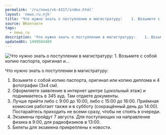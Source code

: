 ```yaml
---
permalink: '/ru/news/vk-4317/index.html'
layout: 'news.ru.njk'
title: 'Что нужно знать о поступлении в магистратуру:    1. Возьмите с собой копию паспорта, оригинал и'
source: ВКонтакте
tags:
  - news_ru
description: 'Что нужно знать о поступлении в магистратуру:    1. Возьмите с собой копию паспорта, оригинал и…'
updatedAt: 1499594489
---
```

![Что нужно знать о поступлении в магистратуру:    1. Возьмите с собой копию паспорта, оригинал и…](https://sun9-47.userapi.com/impf/c637719/v637719484/6293d/i7wxCkQHFik.jpg?size=1280x853&quality=96&sign=f9701ce78a84384161161b2a13ebd4aa&c_uniq_tag=4nvCni8YHhUaJJmhL4uZo1RAKmoizPkHZNmFwjB60Zw&type=album)

Что нужно знать о поступлении в магистратуру:

1. Возьмите с собой копию паспорта, оригинал или копию диплома и 4 фотографии (3х4 см).
2. Оформляете заявление в интернет центре (цокольный этаж) и поднимаетесь в 345 ауд. Там отдаете документы.
3. Лучше прийти либо с 9:00 до 10:00, либо с 15:00 до 16:00. Приёмная комиссия работает также и в субботу (сокращённый день до 14:00). Постарайтесь приходить не всеми сразу, чтобы не стоять в очереди.
4. Экзамены пройдут 7 августа. Для поступающих на направление физика в 9:00, для радиофизиков в 13:00.
5. Билеты для экзамена прикреплены к новости.
